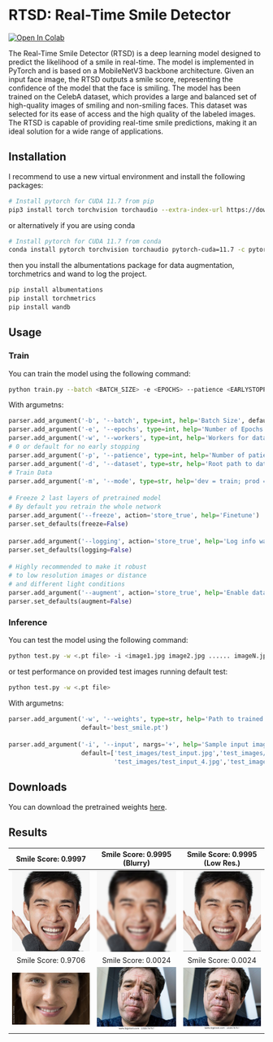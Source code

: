 # RTSD: Real-Time Smile Detector

<a target="_blank" href="https://colab.research.google.com/drive/14QfCaIClnfSmHjjVkMNoMtZ0MlRhCwr6?usp=sharing">
  <img src="https://colab.research.google.com/assets/colab-badge.svg" alt="Open In Colab"/>
</a>


The Real-Time Smile Detector (RTSD) is a deep learning model designed to predict the likelihood of a smile in real-time. The model is implemented in PyTorch and is based on a MobileNetV3 backbone architecture. Given an input face image, the RTSD outputs a smile score, representing the confidence of the model that the face is smiling. The model has been trained on the CelebA dataset, which provides a large and balanced set of high-quality images of smiling and non-smiling faces. This dataset was selected for its ease of access and the high quality of the labeled images. The RTSD is capable of providing real-time smile predictions, making it an ideal solution for a wide range of applications.  


## Installation
I recommend to use a new virtual environment and install the following packages:

```bash
# Install pytorch for CUDA 11.7 from pip
pip3 install torch torchvision torchaudio --extra-index-url https://download.pytorch.org/whl/cu117
```
or alternatively if you are using conda

```bash
# Install pytorch for CUDA 11.7 from conda
conda install pytorch torchvision torchaudio pytorch-cuda=11.7 -c pytorch -c nvidia
```

then you install the albumentations package for data augmentation, torchmetrics and wand to log the project.
```bash
pip install albumentations
pip install torchmetrics
pip install wandb
```

## Usage
### Train
You can train the model using the following command:
```bash
python train.py --batch <BATCH_SIZE> -e <EPOCHS> --patience <EARLYSTOPPING PATIENCE> --mode <prod or dev> --dataset <ROOT_PATH> --logging <OPTIONAL> --augment <OPTIONAL>
```
With argumetns:
```python
parser.add_argument('-b', '--batch', type=int, help='Batch Size', default=256)
parser.add_argument('-e', '--epochs', type=int, help='Number of Epochs', default=100)
parser.add_argument('-w', '--workers', type=int, help='Workers for datalaoder', default=2)
# 0 or default for no early stopping
parser.add_argument('-p', '--patience', type=int, help='Number of patience for early stopping', default=0)
parser.add_argument('-d', '--dataset', type=str, help='Root path to dataset', default='dataset')
# Train Data
parser.add_argument('-m', '--mode', type=str, help='dev = train; prod = train + val', default='dev')

# Freeze 2 last layers of pretrained model
# By default you retrain the whole network
parser.add_argument('--freeze', action='store_true', help='Finetune')
parser.set_defaults(freeze=False)

parser.add_argument('--logging', action='store_true', help='Log info wandb')
parser.set_defaults(logging=False)

# Highly recommended to make it robust
# to low resolution images or distance
# and different light conditions
parser.add_argument('--augment', action='store_true', help='Enable data augmentation')
parser.set_defaults(augment=False)
```

### Inference
You can test the model using the following command:
```bash
python test.py -w <.pt file> -i <image1.jpg image2.jpg ...... imageN.jpg> 
```
or test performance on provided test images running default test:
```bash
python test.py -w <.pt file>
```

With argumetns:
```python
parser.add_argument('-w', '--weights', type=str, help='Path to trained weights',
                    default='best_smile.pt')

parser.add_argument('-i', '--input', nargs='+', help='Sample input image path',
                    default=['test_images/test_input.jpg','test_images/test_input_2.jpg','test_images/test_input_3.jpg',
                             'test_images/test_input_4.jpg','test_images/test_input_5.jpg'])
```

## Downloads
You can download the pretrained weights [here](https://drive.google.com/file/d/1DXR0GM6f1yr2sEFYpbG1EwfnmfHHyBFB/view?usp=share_link).


## Results

Smile Score: 0.9997 |  Smile Score: 0.9995 (Blurry) | Smile Score: 0.9995 (Low Res.)
:-------------------------:|:-------------------------:|:-------------------------:
<img src="test_images/test_input_2.jpg" width="320"/> |  <img src="test_images/test_input_4.jpg" width="320"/> | <img src="test_images/test_input_5.jpg" width="320"/>
Smile Score: 0.9706 |  Smile Score: 0.0024 |  Smile Score: 0.0024
<img src="test_images/test_input.jpg" width="320"/> | <img src="test_images/test_input_3.jpg" width="320"/> | <img src="test_images/test_input_3.jpg" width="320"/>
